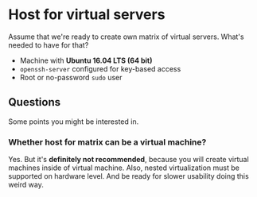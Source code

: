 # Host for virtual servers

Assume that we're ready to create own matrix of virtual servers. What's needed to have for that?

- Machine with **Ubuntu 16.04 LTS (64 bit)**
- `openssh-server` configured for key-based access
- Root or no-password `sudo` user

## Questions

Some points you might be interested in.

### Whether host for matrix can be a virtual machine?

Yes. But it's **definitely not recommended**, because you will create virtual machines inside of virtual machine. Also, nested virtualization must be supported on hardware level. And be ready for slower usability doing this weird way.
